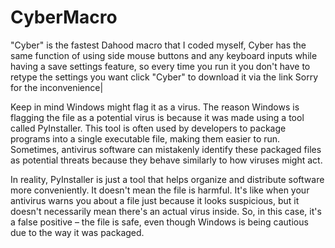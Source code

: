 # CyberMacro
"Cyber" is the fastest Dahood macro that I coded myself,   Cyber  has the same function of using side mouse buttons and any keyboard inputs  while having a save settings feature, so every time you run it you don't have to retype the settings you want   click "Cyber" to download it via the link    Sorry for the inconvenience|


Keep in mind Windows might flag it as a virus. The reason Windows is flagging the file as a potential virus is because it was made using a tool called PyInstaller. This tool is often used by developers to package programs into a single executable file, making them easier to run. Sometimes, antivirus software can mistakenly identify these packaged files as potential threats because they behave similarly to how viruses might act.

In reality, PyInstaller is just a tool that helps organize and distribute software more conveniently. It doesn't mean the file is harmful. It's like when your antivirus warns you about a file just because it looks suspicious, but it doesn't necessarily mean there's an actual virus inside. So, in this case, it's a false positive – the file is safe, even though Windows is being cautious due to the way it was packaged.
